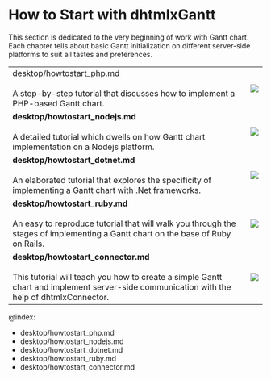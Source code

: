 How to Start with dhtmlxGantt
===============================

<style>
.myheader table td{
   margin:5px;
}
</style>

This section is dedicated to the very beginning of work with Gantt chart. Each chapter tells about basic Gantt initialization on different server-side
platforms to suit all tastes and preferences.

<table style='border-left:none !important;' cellspacing="0" cellpadding="5" border="0">
	<tbody>
    <tr>
		<td>
		    desktop/howtostart_php.md
            <br><br>
            A step-by-step tutorial that discusses how to implement a PHP-based Gantt chart. 
        </td>
        <td>
        	<img src="desktop/php_tutorial.png">
        </td>
    </tr>
    <tr>
        <td>
		    <b>desktop/howtostart_nodejs.md</b>   
            <br><br>
            A detailed tutorial which dwells on how Gantt chart implementation on a Nodejs platform. 
        </td>
        <td>
        	<img src="desktop/node_tutorial.png">
        </td>
    </tr>
    <tr>
        <td>
		    <b>desktop/howtostart_dotnet.md</b>
            <br><br>
            An elaborated tutorial that explores the specificity of implementing a Gantt chart with .Net frameworks. 
        </td>
        <td>
        	<img src="desktop/dotnet_tutorial.png">
        </td>
    </tr>
    <tr>
        <td>
		    <b>desktop/howtostart_ruby.md</b>
            <br><br>
         	An easy to reproduce tutorial that will walk you through the stages of implementing a Gantt chart on the base of Ruby on Rails. 
        </td> 
         <td>
        	<img src="desktop/ruby_tutorial.png">
        </td>
    </tr>	
     <tr>
        <td>
		    <b>desktop/howtostart_connector.md</b>
            <br><br>
         	This tutorial will teach you how to create a simple Gantt chart and implement server-side communication with the help of dhtmlxConnector. 
        </td> 
         <td>
        	<img src="desktop/connector_tutorial.png">
        </td>
    </tr>
    </tbody>
</table>



@index:
- desktop/howtostart_php.md
- desktop/howtostart_nodejs.md
- desktop/howtostart_dotnet.md
- desktop/howtostart_ruby.md
- desktop/howtostart_connector.md

